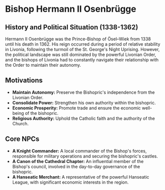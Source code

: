 # Bishop Hermann II Osenbrügge

## History and Political Situation (1338-1362)

Hermann II Osenbrügge was the Prince-Bishop of Ösel–Wiek from 1338 until his death in 1362. His reign occurred during a period of relative stability in Livonia, following the turmoil of the St. George's Night Uprising. However, the political landscape was still dominated by the powerful Livonian Order, and the bishops of Livonia had to constantly navigate their relationship with the Order to maintain their autonomy.

## Motivations

*   **Maintain Autonomy:** Preserve the Bishopric's independence from the Livonian Order.
*   **Consolidate Power:** Strengthen his own authority within the bishopric.
*   **Economic Prosperity:** Promote trade and ensure the economic well-being of the bishopric.
*   **Religious Authority:** Uphold the Catholic faith and the authority of the Church.

## Core NPCs

*   **A Knight Commander:** A local commander of the Bishop's forces, responsible for military operations and securing the bishopric's castles.
*   **A Canon of the Cathedral Chapter:** An influential member of the Bishop's council, involved in the day-to-day governance of the bishopric.
*   **A Hanseatic Merchant:** A representative of the powerful Hanseatic League, with significant economic interests in the region.
